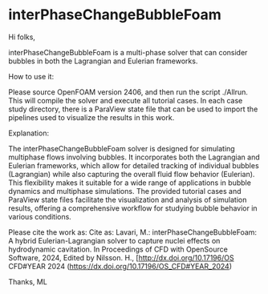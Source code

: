 # interPhaseChangeBubbleFoam

Hi folks,

interPhaseChangeBubbleFoam is a multi-phase solver that can consider bubbles in both the Lagrangian and Eulerian frameworks.

How to use it:

Please source OpenFOAM version 2406, and then run the script ./Allrun. This will compile the solver and execute all tutorial cases. In each case study directory, there is a ParaView state file that can be used to import the pipelines used to visualize the results in this work.

Explanation:

The interPhaseChangeBubbleFoam solver is designed for simulating multiphase flows involving bubbles. It incorporates both the Lagrangian and Eulerian frameworks, which allow for detailed tracking of individual bubbles (Lagrangian) while also capturing the overall fluid flow behavior (Eulerian). This flexibility makes it suitable for a wide range of applications in bubble dynamics and multiphase simulations. The provided tutorial cases and ParaView state files facilitate the visualization and analysis of simulation results, offering a comprehensive workflow for studying bubble behavior in various conditions. 

Please cite the work as: Cite as: Lavari, M.: interPhaseChangeBubbleFoam: A hybrid Eulerian-Lagrangian solver to capture nuclei effects on hydrodynamic cavitation. In Proceedings of CFD with OpenSource Software, 2024, Edited by Nilsson. H., [http://dx.doi.org/10.17196/OS CFD#YEAR 2024 (https://dx.doi.org/10.17196/OS_CFD#YEAR_2024)

Thanks,
ML
